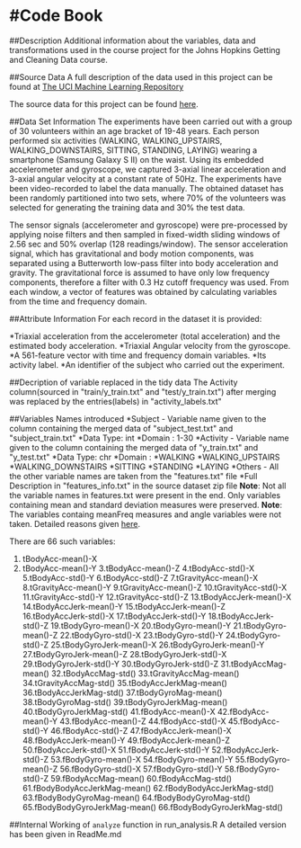 #Code Book
======================================

##Description
Additional information about the variables, data and transformations used in the course project for the Johns Hopkins Getting and Cleaning Data course.

##Source Data
A full description of the data used in this project can be found at [The UCI Machine Learning Repository](http://archive.ics.uci.edu/ml/datasets/Human+Activity+Recognition+Using+Smartphones )

The source data for this project can be found [here](https://d396qusza40orc.cloudfront.net/getdata%2Fprojectfiles%2FUCI%20HAR%20Dataset.zip).

##Data Set Information
The experiments have been carried out with a group of 30 volunteers within an age bracket of 19-48 years. Each person performed six activities (WALKING, WALKING_UPSTAIRS, WALKING_DOWNSTAIRS, SITTING, STANDING, LAYING) wearing a smartphone (Samsung Galaxy S II) on the waist. Using its embedded accelerometer and gyroscope, we captured 3-axial linear acceleration and 3-axial angular velocity at a constant rate of 50Hz. The experiments have been video-recorded to label the data manually. The obtained dataset has been randomly partitioned into two sets, where 70% of the volunteers was selected for generating the training data and 30% the test data.

The sensor signals (accelerometer and gyroscope) were pre-processed by applying noise filters and then sampled in fixed-width sliding windows of 2.56 sec and 50% overlap (128 readings/window). The sensor acceleration signal, which has gravitational and body motion components, was separated using a Butterworth low-pass filter into body acceleration and gravity. The gravitational force is assumed to have only low frequency components, therefore a filter with 0.3 Hz cutoff frequency was used. From each window, a vector of features was obtained by calculating variables from the time and frequency domain.

##Attribute Information
For each record in the dataset it is provided:

  *Triaxial acceleration from the accelerometer (total acceleration) and the estimated body acceleration.
  *Triaxial Angular velocity from the gyroscope.
  *A 561-feature vector with time and frequency domain variables.
  *Its activity label.
  *An identifier of the subject who carried out the experiment.
  
##Decription of variable replaced in the tidy data
The Activity column(sourced in "train/y_train.txt" and "test/y_train.txt") after merging was replaced by the entries(labels) in "activity_labels.txt"

##Variables Names introduced
*Subject  - Variable name given to the column containing the merged data of "subject_test.txt" and "subject_train.txt"
 *Data Type: int
 *Domain   : 1-30
*Activity - Variable name given to the column containing the merged data of "y_train.txt" and "y_test.txt"
 *Data Type: chr
 *Domain   : 
   *WALKING
   *WALKING_UPSTAIRS
   *WALKING_DOWNSTAIRS
   *SITTING
   *STANDING
   *LAYING
*Others   - All the other variable names are taken from the "features.txt" file
 *Full Description in "features_info.txt" in the source dataset zip file
**Note**: Not all the variable names in features.txt were present in the end. Only variables containing mean and standard deviation measures were preserved.
**Note**: The variables containg meanFreq measures and angle variables were not taken. Detailed reasons given [here](https://class.coursera.org/getdata-008/forum/thread?thread_id=239#post-1015).
  
  
  There are 66 such variables:
  
  1. tBodyAcc-mean()-X
  2. tBodyAcc-mean()-Y
  3.tBodyAcc-mean()-Z
  4.tBodyAcc-std()-X
  5.tBodyAcc-std()-Y
  6.tBodyAcc-std()-Z
  7.tGravityAcc-mean()-X
  8.tGravityAcc-mean()-Y
  9.tGravityAcc-mean()-Z
  10.tGravityAcc-std()-X
  11.tGravityAcc-std()-Y
  12.tGravityAcc-std()-Z
  13.tBodyAccJerk-mean()-X
  14.tBodyAccJerk-mean()-Y
  15.tBodyAccJerk-mean()-Z
  16.tBodyAccJerk-std()-X
  17.tBodyAccJerk-std()-Y
  18.tBodyAccJerk-std()-Z
  19.tBodyGyro-mean()-X
  20.tBodyGyro-mean()-Y
  21.tBodyGyro-mean()-Z
  22.tBodyGyro-std()-X
  23.tBodyGyro-std()-Y
  24.tBodyGyro-std()-Z
  25.tBodyGyroJerk-mean()-X
  26.tBodyGyroJerk-mean()-Y
  27.tBodyGyroJerk-mean()-Z
  28.tBodyGyroJerk-std()-X
  29.tBodyGyroJerk-std()-Y
  30.tBodyGyroJerk-std()-Z
  31.tBodyAccMag-mean()
  32.tBodyAccMag-std()
  33.tGravityAccMag-mean()
  34.tGravityAccMag-std()
  35.tBodyAccJerkMag-mean()
  36.tBodyAccJerkMag-std()
  37.tBodyGyroMag-mean()
  38.tBodyGyroMag-std()
  39.tBodyGyroJerkMag-mean()
  40.tBodyGyroJerkMag-std()
  41.fBodyAcc-mean()-X
  42.fBodyAcc-mean()-Y
  43.fBodyAcc-mean()-Z
  44.fBodyAcc-std()-X
  45.fBodyAcc-std()-Y
  46.fBodyAcc-std()-Z
  47.fBodyAccJerk-mean()-X
  48.fBodyAccJerk-mean()-Y
  49.fBodyAccJerk-mean()-Z
  50.fBodyAccJerk-std()-X
  51.fBodyAccJerk-std()-Y
  52.fBodyAccJerk-std()-Z
  53.fBodyGyro-mean()-X
  54.fBodyGyro-mean()-Y
  55.fBodyGyro-mean()-Z
  56.fBodyGyro-std()-X
  57.fBodyGyro-std()-Y
  58.fBodyGyro-std()-Z
  59.fBodyAccMag-mean()
  60.fBodyAccMag-std()
  61.fBodyBodyAccJerkMag-mean()
  62.fBodyBodyAccJerkMag-std()
  63.fBodyBodyGyroMag-mean()
  64.fBodyBodyGyroMag-std()
  65.fBodyBodyGyroJerkMag-mean()
  66.fBodyBodyGyroJerkMag-std()

##Internal Working of `analyze` function in run_analysis.R
A detailed version has been given in ReadMe.md


